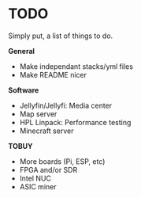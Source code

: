 # TODO

Simply put, a list of things to do.

**General**

* Make independant stacks/yml files
* Make README nicer

**Software**

* Jellyfin/Jellyfi: Media center
* Map server
* HPL Linpack: Performance testing
* Minecraft server

**TOBUY**

* More boards (Pi, ESP, etc)
* FPGA and/or SDR
* Intel NUC
* ASIC miner
